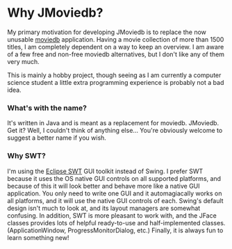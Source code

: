 # Why JMoviedb? #

My primary motivation for developing JMoviedb is to replace the now unusable [moviedb](moviedb.md) application. Having a movie collection of more than 1500 titles, I am completely dependent on a way to keep an overview. I am aware of a few free and non-free moviedb alternatives, but I don't like any of them very much.

This is mainly a hobby project, though seeing as I am currently a computer science student a little extra programming experience is probably not a bad idea.

### What's with the name? ###

It's written in Java and is meant as a replacement for moviedb. JMoviedb. Get it? Well, I couldn't think of anything else... You're obviously welcome to suggest a better name if you wish.

### Why SWT? ###

I'm using the [Eclipse SWT](http://www.eclipse.org/swt/) GUI toolkit instead of Swing. I prefer SWT because it uses the OS native GUI controls on all supported platforms, and because of this it will look better and behave more like a native GUI application. You only need to write one GUI and it automagiacally works on all platforms, and it will use the native GUI controls of each. Swing's default design isn't much to look at, and its layout managers are somewhat confusing. In addition, SWT is more pleasant to work with, and the JFace classes provides lots of helpful ready-to-use and half-implemented classes. (ApplicationWindow, ProgressMonitorDialog, etc.) Finally, it is always fun to learn something new!